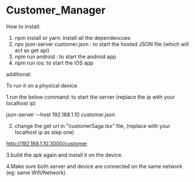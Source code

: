 # Customer_Manager

How to install:

1. npm install or yarn: install all the dependencues
2. npx json-server customer.json : to start the hosted JSON file (which will act as get api)
3. npm run android : to start the android app
4. npm run ios: to start the iOS app

additional:

To run it on a physical device.

1.run the below command: to start the server (replace the ip with your localhost ip)

json-server --host 192.168.1.10 customer.json

2. change the get url in "customerSaga.tsx" file, (replace with your localhost ip as step one)

http://192.168.1.10:3000/customer

3.build the apk again and install it on the device.

4.Make sure both server and device are connected on the same network (eg: same Wifi/Network).

